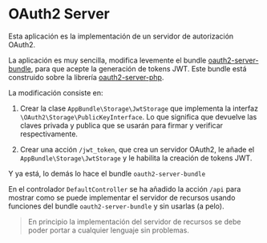 OAuth2 Server
=============

Esta aplicación es la implementación de un servidor de autorización OAuth2.

La aplicación es muy sencilla, modifica levemente el bundle 
[oauth2-server-bundle](https://github.com/bshaffer/oauth2-server-bundle), para 
que acepte la generación de tokens JWT. Este bundle está construido sobre la
librería [oauth2-server-php](http://bshaffer.github.io/oauth2-server-php-docs/).

La modificación consiste en:

1. Crear la clase ``AppBundle\Storage\JwtStorage`` que implementa la interfaz
   ``\OAuth2\Storage\PublicKeyInterface``. Lo que significa que devuelve las 
   claves privada y publica que se usarán para firmar y verificar respectivamente.

2. Crear una acción ``/jwt_token``, que crea un servidor OAuth2, le añade 
   el ``AppBundle\Storage\JwtStorage`` y le habilita la creación de tokens JWT.

Y ya está, lo demás lo hace el bundle ``oauth2-server-bundle``


En el controlador ``DefaultController``  se ha añadido la acción ``/api`` para
mostrar como se puede implementar el servidor de recursos usando funciones del
bundle ``oauth2-server-bundle`` y sin usarlas (a pelo).

> En principio la implementación del servidor de recursos se debe poder portar
> a cualquier lenguaje sin problemas.

